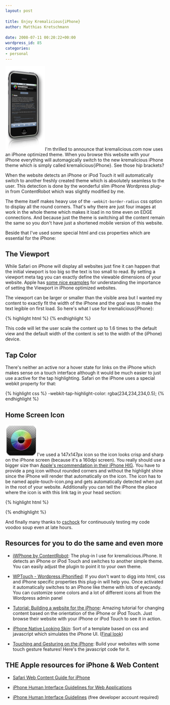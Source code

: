 ```yaml
---
layout: post

title: Enjoy Kremalicious{iPhone}
author: Matthias Kretschmann

date: 2008-07-11 00:20:22+00:00
wordpress_id: 85
categories:
- personal
---
```


![](/media/kremaliciousiphone_thumb.png)I'm thrilled to announce that kremalicious.com now uses an iPhone optimized theme. When you browse this website with your iPhone everything will automagically switch to the new kremalicious iPhone theme which is simply called kremalicious{iPhone}. See those hip brackets?

When the website detects an iPhone or iPod Touch it will automatically switch to another freshly created theme which is absolutely seamless to the user. This detection is done by the wonderful slim iPhone Wordpress plug-in from ContentRobot which was slightly modified by me.

The theme itself makes heavy use of the `-webkit-border-radius` css option to display all the round corners. That's why there are just four images at work in the whole theme which makes it load in no time even on EDGE connections. And because just the theme is switching all the content remain the same so you don't have just a shortened mobile version of this website.

Beside that I've used some special html and css properties which are essential for the iPhone:

## The Viewport

While Safari on iPhone will display all websites just fine it can happen that the initial viewport is too big so the text is too small to read. By setting a viewport meta tag you can exactly define the viewable dimensions of your website. Apple has [some nice examples](http://developer.apple.com/documentation/AppleApplications/Reference/SafariWebContent/UsingtheViewport/chapter_4_section_3.html#//apple_ref/doc/uid/TP40006509-SW33) for understanding the importance of setting the Viewport in iPhone optimized websites.

The viewport can be larger or smaller than the visible area but I wanted my content to exactly fit the width of the iPhone and the goal was to make the text legible on first load. So here's what I use for kremalicious{iPhone}:

{% highlight html %}
<meta name="Viewport" content="maximum-scale=1.6,width=device-width" >
{% endhighlight %}

This code will let the user scale the content up to 1.6 times to the default view and the default width of the content is set to the width of the (iPhone) device.


## Tap Color

There's neither an active nor a hover state for links on the iPhone which makes sense on a touch interface although it would be much easier to just use a:active for the tap highlighting. Safari on the iPhone uses a special webkit property for that:

{% highlight css %}
-webkit-tap-highlight-color: rgba(234,234,234,0.5);
{% endhighlight %}

## Home Screen Icon

![image](/media/kremalicious-iconiphone.png)I've used a 147x147px icon so the icon looks crisp and sharp on the iPhone screen (because it's a 160dpi screen). You really should use a bigger size than [Apple's recommendation in their iPhone HIG](https://developer.apple.com/iphone/library/documentation/UserExperience/Conceptual/MobileHIG/IconsImages/chapter_14_section_2.html). You have to provide a png icon without rounded corners and without the highlight shine since the iPhone will render that automatically on the icon. The icon has to be named apple-touch-icon.png and gets automatically detected when put in the root of your website. Additionally you can tell the iPhone the place where the icon is with this link tag in your head section:

{% highlight html %}
<link rel="apple-touch-icon" href="/i/apple-touch-icon.png" />
{% endhighlight %}

And finally many thanks to [cschock](http://www.cschock.de) for continuously testing my code voodoo soup even at late hours.


## Resources for you to do the same and even more

  * [iWPhone by ContentRobot](http://iwphone.contentrobot.com/): The plug-in I use for kremalicious.iPhone. It detects an iPhone or iPod Touch and switches to another simple theme. You can easily adjust the plugin to point it to your own theme.
	
  * [WPTouch - Wordpress iPhonified](http://www.bravenewcode.com/wptouch/): If you don't want to digg into html, css and iPhone specific properties this plug-in will help you. Once activated it automatically switches to an iPhone like theme with lots of eyecandy. You can customize some colors and a lot of different icons all from the Wordpress admin panel
	
  * [Tutorial: Building a website for the iPhone](http://www.engageinteractive.co.uk/blog/2008/06/19/tutorial-building-a-website-for-the-iphone/): Amazing tutorial for changing content based on the orientation of the iPhone or iPod Touch. Just browse their website with your iPhone or iPod Touch to see it in action.
	
  * [iPhone Native Looking Skin](http://ajaxian.com/archives/iphone-native-looking-skin): Sort of a template based on css and javascript which simulates the iPhone UI. ([Final look](http://joehewitt.com/files/iphone/navigation.html))
	
  * [Touching and Gesturing on the iPhone](http://ajaxian.com/archives/iphone-native-looking-skin): Build your websites with some touch gesture features! Here's the javascript code for it.


## THE Apple resources for iPhone & Web Content
	
  * [Safari Web Content Guide for iPhone](http://developer.apple.com/documentation/AppleApplications/Reference/SafariWebContent/Introduction/chapter_1_section_1.html)
	
  * [iPhone Human Interface Guidelines for Web Applications](http://developer.apple.com/documentation/iPhone/Conceptual/iPhoneHIG/Introduction/chapter_1_section_1.html)
	
  * [iPhone Human Interface Guidelines](https://developer.apple.com/iphone/library/documentation/UserExperience/Conceptual/MobileHIG/Introduction/chapter_1_section_1.html) (free developer account required)